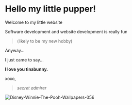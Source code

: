 # Hello my little pupper! 
Welcome to my little website


Software development and website development is really fun
> (likely to be my new hobby)

Anyway... 

I just came to say... 

**I love you tinabunny.** 

xoxo,

>*secret admirer*

![Disney-Winnie-The-Pooh-Wallpapers-056](https://user-images.githubusercontent.com/51748885/59361739-ac205180-8d75-11e9-865e-1ad3028575e2.jpg)
